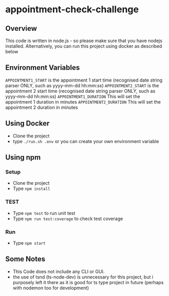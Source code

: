 # appointment-check-challenge

## Overview

This code is written in node.js - so please make sure that you have nodejs installed.
Alternatively, you can run this project using docker as described below

## Environment Variables

`APPOINTMENT1_START` is the appointment 1 start time (recognised date string parser ONLY, such as yyyy-mm-dd hh:mm:ss)
`APPOINTMENT2_START` is the appointment 2 start time (recognised date string parser ONLY, such as yyyy-mm-dd hh:mm:ss)
`APPOINTMENT1_DURATION` This will set the appointment 1 duration in minutes
`APPOINTMENT2_DURATION` This will set the appointment 2 duration in minutes

## Using Docker

- Clone the project
- type `./run.sh .env` or you can create your own environment variable

## Using npm

### Setup

- Clone the project
- Type `npm install`

### TEST

- Type `npm test` to run unit test
- Type `npm run test:coverage` to check test coverage

### Run

- Type `npm start`

## Some Notes

- This Code does not include any CLI or GUI.
- the use of tsnd (ts-node-dev) is unnecessary for this project, but i purposely left it there as it is good for ts type project in future (perhaps with nodemon too for development)
